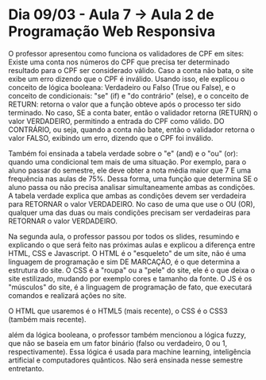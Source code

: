 # Dia 09/03 - Aula 7 → Aula 2 de Programação Web Responsiva

O professor apresentou como funciona os validadores de CPF em sites: Existe uma conta nos números do CPF que precisa ter determinado resultado para o CPF ser considerado válido. Caso a conta não bata, o site exibe um erro dizendo que o CPF é inválido. Usando isso, ele explicou o conceito de lógica booleana: Verdadeiro ou Falso (True ou False), e o conceito de condicionais: "se" (if) e "do contrário" (else), e o conceito de RETURN: retorna o valor que a função obteve após o processo ter sido terminado. No caso, SE a conta bater, então o validador retorna (RETURN) o valor VERDADEIRO, permitindo a entrada do CPF como válido. DO CONTRÁRIO, ou seja, quando a conta não bate, então o validador retorna o valor FALSO, exibindo um erro, dizendo que o CPF foi inválido.

Também foi ensinada a tabela verdade sobre o "e" (and) e o "ou" (or): quando uma condicional tem mais de uma situação. Por exemplo, para o aluno passar do semestre, ele deve obter a nota média maior que 7 E uma frequência nas aulas de 75%. Dessa forma, uma função que determina SE o aluno passa ou não precisa analisar simultaneamente ambas as condições. A tabela verdade explica que ambas as condições devem ser verdadeira para RETORNAR o valor VERDADEIRO. No caso de uma que use o OU (OR), qualquer uma das duas ou mais condições precisam ser verdadeiras para RETORNAR o valor VERDADEIRO.

Na segunda aula, o professor passou por todos os slides, resumindo e explicando o que será feito nas próximas aulas e explicou a diferença entre HTML, CSS e Javascript. O HTML é o "esqueleto" de um site, não é uma linguagem de programação e sim DE MARCAÇÃO, é o que determina a estrutura do site. O CSS é a "roupa" ou a "pele" do site, ele é o que deixa o site estilizado, mudando por exemplo cores e tamanho da fonte. O JS é os "músculos" do site, é a linguagem de programação de fato, que executará comandos e realizará ações no site.

O HTML que usaremos é o HTML5 (mais recente), o CSS é o CSS3 (também mais recente).

além da lógica booleana, o professor também mencionou a lógica fuzzy, que não se baseia em um fator binário (falso ou verdadeiro, 0 ou 1, respectivamente). Essa lógica é usada para machine learning, inteligência artificial e computadores quânticos. Não será ensinada nesse semestre entretanto.
